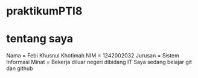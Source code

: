 # praktikumPTI8
# tentang saya
Nama = Febi Khusnul Khotimah
NIM = 1242002032
Jurusan = Sistem Informasi
Minat = Bekerja diluar negeri dibidang IT
Saya sedang belajar git dan github 